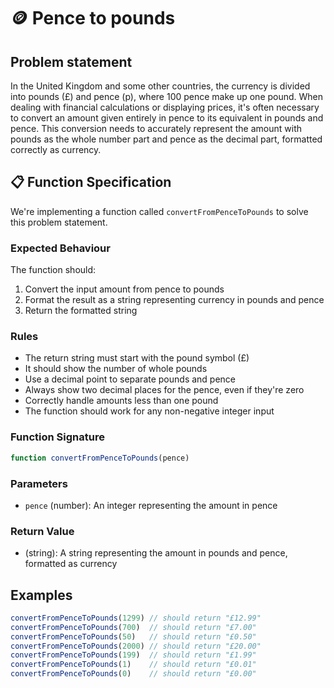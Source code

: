 # 🪙 Pence to pounds

## Problem statement

In the United Kingdom and some other countries, the currency is divided into pounds (£) and pence (p), where 100 pence make up one pound. When dealing with financial calculations or displaying prices, it's often necessary to convert an amount given entirely in pence to its equivalent in pounds and pence. This conversion needs to accurately represent the amount with pounds as the whole number part and pence as the decimal part, formatted correctly as currency.

## 📋 Function Specification

We're implementing a function called `convertFromPenceToPounds` to solve this problem statement.

### Expected Behaviour
The function should:

1. Convert the input amount from pence to pounds
2. Format the result as a string representing currency in pounds and pence
3. Return the formatted string

### Rules
- The return string must start with the pound symbol (£)
- It should show the number of whole pounds
- Use a decimal point to separate pounds and pence
- Always show two decimal places for the pence, even if they're zero
- Correctly handle amounts less than one pound
- The function should work for any non-negative integer input

### Function Signature
```javascript
function convertFromPenceToPounds(pence)
```

### Parameters
- `pence` (number): An integer representing the amount in pence

### Return Value
- (string): A string representing the amount in pounds and pence, formatted as currency


## Examples
```javascript
convertFromPenceToPounds(1299) // should return "£12.99"
convertFromPenceToPounds(700)  // should return "£7.00"
convertFromPenceToPounds(50)   // should return "£0.50"
convertFromPenceToPounds(2000) // should return "£20.00"
convertFromPenceToPounds(199)  // should return "£1.99"
convertFromPenceToPounds(1)    // should return "£0.01"
convertFromPenceToPounds(0)    // should return "£0.00"
```


